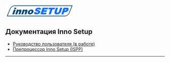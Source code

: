 ![ISPP Logo](/docs/ispphelp/images/innka.png)

Документация Inno Setup
-----------------------

- [Руководство пользователя (в работе)](https://leserg73.github.io/InnoHelp//ishelp/index.htm)
- [Препроцессор Inno Setup (ISPP)](https://leserg73.github.io/InnoHelp/ispphelp/index.htm)

-----------------------

